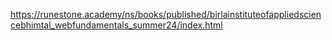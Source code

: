 https://runestone.academy/ns/books/published/birlainstituteofappliedsciencebhimtal_webfundamentals_summer24/index.html
